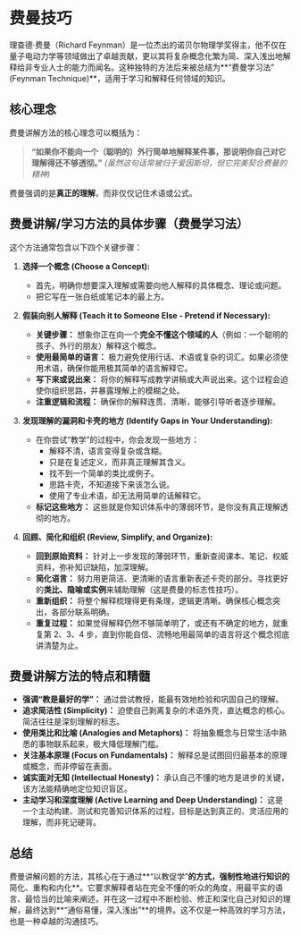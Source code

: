 # 费曼技巧

理查德·费曼（Richard Feynman）是一位杰出的诺贝尔物理学奖得主，他不仅在量子电动力学等领域做出了卓越贡献，更以其将复杂概念化繁为简、深入浅出地解释给非专业人士的能力而闻名。这种独特的方法后来被总结为**“费曼学习法” (Feynman Technique)**，适用于学习和解释任何领域的知识。

## 核心理念

费曼讲解方法的核心理念可以概括为：

> **“如果你不能向一个（聪明的）外行简单地解释某件事，那说明你自己对它理解得还不够透彻。”**
> *(虽然这句话常被归于爱因斯坦，但它完美契合费曼的精神)*

费曼强调的是**真正的理解**，而非仅仅记住术语或公式。

## 费曼讲解/学习方法的具体步骤（费曼学习法）

这个方法通常包含以下四个关键步骤：

1. **选择一个概念 (Choose a Concept):**
    * 首先，明确你想要深入理解或需要向他人解释的具体概念、理论或问题。
    * 把它写在一张白纸或笔记本的最上方。

2. **假装向别人解释 (Teach it to Someone Else - Pretend if Necessary):**
    * **关键步骤：** 想象你正在向一个**完全不懂这个领域的人**（例如：一个聪明的孩子、外行的朋友）解释这个概念。
    * **使用最简单的语言：** 极力避免使用行话、术语或复杂的词汇。如果必须使用术语，确保你能用极其简单的语言解释它。
    * **写下来或说出来：** 将你的解释写成教学讲稿或大声说出来。这个过程会迫使你组织思路，并暴露理解上的模糊之处。
    * **注重逻辑和流程：** 确保你的解释连贯、清晰，能够引导听者逐步理解。

3. **发现理解的漏洞和卡壳的地方 (Identify Gaps in Your Understanding):**
    * 在你尝试“教学”的过程中，你会发现一些地方：
        * 解释不清，语言变得复杂或含糊。
        * 只是在复述定义，而非真正理解其含义。
        * 找不到一个简单的类比或例子。
        * 思路卡壳，不知道接下来该怎么说。
        * 使用了专业术语，却无法用简单的话解释它。
    * **标记这些地方：** 这些就是你知识体系中的薄弱环节，是你没有真正理解透彻的地方。

4. **回顾、简化和组织 (Review, Simplify, and Organize):**
    * **回到原始资料：** 针对上一步发现的薄弱环节，重新查阅课本、笔记、权威资料，弥补知识缺陷，加深理解。
    * **简化语言：** 努力用更简洁、更清晰的语言重新表述卡壳的部分。寻找更好的**类比、隐喻或实例**来辅助理解（这是费曼的标志性技巧）。
    * **重新组织：** 将整个解释梳理得更有条理，逻辑更清晰。确保核心概念突出，各部分联系明确。
    * **重复过程：** 如果觉得解释仍然不够简单明了，或还有不确定的地方，就重复第 2、3、4 步，直到你能自信、流畅地用最简单的语言将这个概念彻底讲清楚为止。

## 费曼讲解方法的特点和精髓

* **强调“教是最好的学”：** 通过尝试教授，能最有效地检验和巩固自己的理解。
* **追求简洁性 (Simplicity)：** 迫使自己剥离复杂的术语外壳，直达概念的核心。简洁往往是深刻理解的标志。
* **使用类比和比喻 (Analogies and Metaphors)：** 将抽象概念与日常生活中熟悉的事物联系起来，极大降低理解门槛。
* **关注基本原理 (Focus on Fundamentals)：** 解释总是试图回归最基本的原理或概念，而非停留在表面。
* **诚实面对无知 (Intellectual Honesty)：** 承认自己不懂的地方是进步的关键，该方法能精确地定位知识盲区。
* **主动学习和深度理解 (Active Learning and Deep Understanding)：** 这是一个主动构建、测试和完善知识体系的过程，目标是达到真正的、灵活应用的理解，而非死记硬背。

## 总结

费曼讲解问题的方法，其核心在于通过**“以教促学”**的方式，强制性地进行知识的**简化、重构和内化**。它要求解释者站在完全不懂的听众的角度，用最平实的语言、最恰当的比喻来阐述，并在这一过程中不断检验、修正和深化自己对知识的理解，最终达到**“通俗易懂，深入浅出”**的境界。这不仅是一种高效的学习方法，也是一种卓越的沟通技巧。

